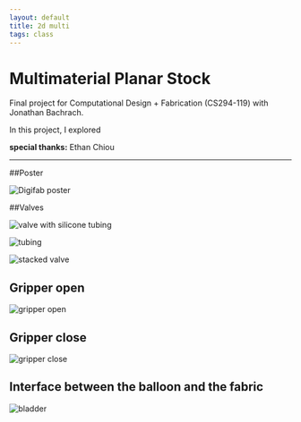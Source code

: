 ```yaml
---
layout: default
title: 2d multi
tags: class
---
```


# Multimaterial Planar Stock

Final project for Computational Design + Fabrication (CS294-119) with Jonathan Bachrach.

In this project, I explored 

**special thanks:** Ethan Chiou

---

##Poster

![Digifab poster](https://farm2.staticflickr.com/1464/24142201515_8dc44c9559_k.jpg)


##Valves

![valve with silicone tubing](https://farm6.staticflickr.com/5637/22986920694_02459b31ad_k.jpg)

![tubing](https://farm1.staticflickr.com/772/23734461901_cabddd33c5_k.jpg)

![stacked valve](https://farm6.staticflickr.com/5814/23816930165_ca911a5d78_k.jpg)


## Gripper open

![gripper open](https://farm6.staticflickr.com/5771/23708519852_69829b69b1_k.jpg)

## Gripper close

![gripper close](https://farm1.staticflickr.com/638/23734476081_c013081f66_k.jpg)

## Interface between the balloon and the fabric 

![bladder](https://farm1.staticflickr.com/666/23615012285_f26264a37b_b.jpg "balloon adapter")
